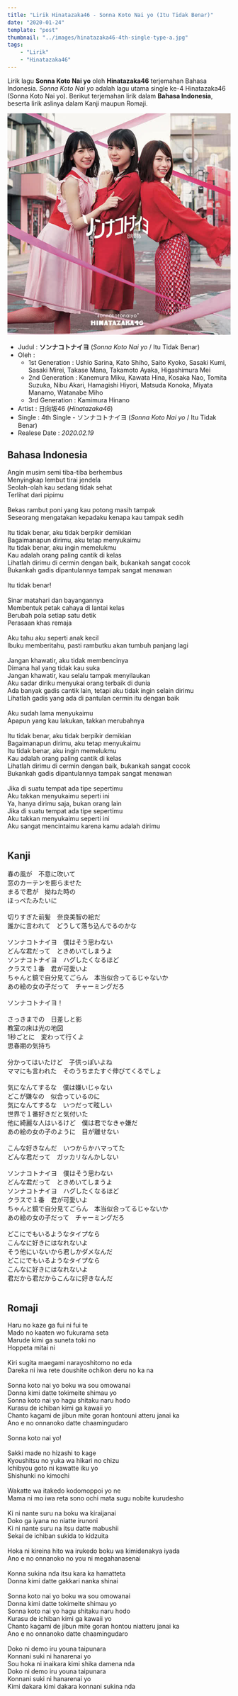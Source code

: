 ```yaml
---
title: "Lirik Hinatazaka46 - Sonna Koto Nai yo (Itu Tidak Benar)"
date: "2020-01-24"
template: "post"
thumbnail: "../images/hinatazaka46-4th-single-type-a.jpg"
tags:
    - "Lirik"
    - "Hinatazaka46"
---
```


Lirik lagu **Sonna Koto Nai yo** oleh **Hinatazaka46** terjemahan Bahasa Indonesia. *Sonna Koto Nai yo* adalah lagu utama single ke-4 Hinatazaka46 (Sonna Koto Nai yo). Berikut terjemahan lirik dalam **Bahasa Indonesia**, beserta lirik aslinya dalam Kanji maupun Romaji.

<div className="cdcover">
	<img src="../images/hinatazaka46-4th-single-type-a.jpg" alt="Hinatazaka46 4th Single Limited Edition Type A"/>
</div>

- Judul : **ソンナコトナイヨ** (*Sonna Koto Nai yo* / Itu Tidak Benar)
- Oleh :
	- 1st Generation : Ushio Sarina, Kato Shiho, Saito Kyoko, Sasaki Kumi, Sasaki Mirei, Takase Mana, Takamoto Ayaka, Higashimura Mei
	- 2nd Generation : Kanemura Miku, Kawata Hina, Kosaka Nao, Tomita Suzuka, Nibu Akari, Hamagishi Hiyori, Matsuda Konoka, Miyata Manamo, Watanabe Miho
	- 3rd Generation : Kamimura Hinano
- Artist : 日向坂46 (*Hinatazaka46*)
- Single : 4th Single - ソンナコトナイヨ (*Sonna Koto Nai yo* / Itu Tidak Benar)
- Realese Date : *2020.02.19*

## Bahasa Indonesia
Angin musim semi tiba-tiba berhembus<br/>
Menyingkap lembut tirai jendela<br/>
Seolah-olah kau sedang tidak sehat<br/>
Terlihat dari pipimu<br/>
<br/>
Bekas rambut poni yang kau potong masih tampak<br/>
Seseorang mengatakan kepadaku kenapa kau tampak sedih<br/>
<br/>
Itu tidak benar, aku tidak berpikir demikian<br/>
Bagaimanapun dirimu, aku tetap menyukaimu<br/>
Itu tidak benar, aku ingin memelukmu<br/>
Kau adalah orang paling cantik di kelas<br/>
Lihatlah dirimu di cermin dengan baik, bukankah sangat cocok<br/>
Bukankah gadis dipantulannya tampak sangat menawan<br/>
<br/>
Itu tidak benar!<br/>
<br/>
Sinar matahari dan bayangannya<br/>
Membentuk petak cahaya di lantai kelas<br/>
Berubah pola setiap satu detik<br/>
Perasaan khas remaja<br/>
<br/>
Aku tahu aku seperti anak kecil<br/>
Ibuku memberitahu, pasti rambutku akan tumbuh panjang lagi<br/>
<br/>
Jangan khawatir, aku tidak membencinya<br/>
Dimana hal yang tidak kau suka<br/>
Jangan khawatir, kau selalu tampak menyilaukan<br/>
Aku sadar diriku menyukai orang terbaik di dunia<br/>
Ada banyak gadis cantik lain, tetapi aku tidak ingin selain dirimu<br/>
Lihatlah gadis yang ada di pantulan cermin itu dengan baik<br/>
<br/>
Aku sudah lama menyukaimu<br/>
Apapun yang kau lakukan, takkan merubahnya<br/>
<br/>
Itu tidak benar, aku tidak berpikir demikian<br/>
Bagaimanapun dirimu, aku tetap menyukaimu<br/>
Itu tidak benar, aku ingin memelukmu<br/>
Kau adalah orang paling cantik di kelas<br/>
Lihatlah dirimu di cermin dengan baik, bukankah sangat cocok<br/>
Bukankah gadis dipantulannya tampak sangat menawan<br/>
<br/>
Jika di suatu tempat ada tipe sepertimu<br/>
Aku takkan menyukaimu seperti ini<br/>
Ya, hanya dirimu saja, bukan orang lain<br/>
Jika di suatu tempat ada tipe sepertimu<br/>
Aku takkan menyukaimu seperti ini<br/>
Aku sangat mencintaimu karena kamu adalah dirimu<br/>
<br/>

## Kanji
春の風が　不意に吹いて<br/>
窓のカーテンを膨らませた<br/>
まるで君が　拗ねた時の<br/>
ほっぺたみたいに<br/>
<br/>
切りすぎた前髪　奈良美智の絵だ<br/>
誰かに言われて　どうして落ち込んでるのかな<br/>
<br/>
ソンナコトナイヨ　僕はそう思わない<br/>
どんな君だって　ときめいてしまうよ<br/>
ソンナコトナイヨ　ハグしたくなるほど<br/>
クラスで１番　君が可愛いよ<br/>
ちゃんと鏡で自分見てごらん　本当似合ってるじゃないか<br/>
あの絵の女の子だって　チャーミングだろ<br/>
<br/>
ソンナコトナイヨ！<br/>
<br/>
さっきまでの　日差しと影<br/>
教室の床は光の地図<br/>
1秒ごとに　変わって行くよ<br/>
思春期の気持ち<br/>
<br/>
分かってはいたけど　子供っぽいよね<br/>
ママにも言われた　そのうちまたすぐ伸びてくるでしょ<br/>
<br/>
気になんてするな　僕は嫌いじゃない<br/>
どこが嫌なの　似合っているのに<br/>
気になんてするな　いつだって眩しい<br/>
世界で１番好きだと気付いた<br/>
他に綺麗な人はいるけど　僕は君でなきゃ嫌だ<br/>
あの絵の女の子のように　目が離せない<br/>
<br/>
こんな好きなんだ　いつからかハマってた<br/>
どんな君だって　ガッカリなんかしない<br/>
<br/>
ソンナコトナイヨ　僕はそう思わない<br/>
どんな君だって　ときめいてしまうよ<br/>
ソンナコトナイヨ　ハグしたくなるほど<br/>
クラスで１番　君が可愛いよ<br/>
ちゃんと鏡で自分見てごらん　本当似合ってるじゃないか<br/>
あの絵の女の子だって　チャーミングだろ<br/>
<br/>
どこにでもいるようなタイプなら<br/>
こんなに好きにはなれないよ<br/>
そう他にいないから君しかダメなんだ<br/>
どこにでもいるようなタイプなら<br/>
こんなに好きにはなれないよ<br/>
君だから君だからこんなに好きなんだ<br/>
<br/>

## Romaji
Haru no kaze ga fui ni fui te<br/>
Mado no kaaten wo fukurama seta<br/>
Marude kimi ga suneta toki no<br/>
Hoppeta mitai ni<br/>
<br/>
Kiri sugita maegami narayoshitomo no eda<br/>
Dareka ni iwa rete doushite ochikon deru no ka na<br/>
<br/>
Sonna koto nai yo boku wa sou omowanai<br/>
Donna kimi datte tokimeite shimau yo<br/>
Sonna koto nai yo hagu shitaku naru hodo<br/>
Kurasu de ichiban kimi ga kawaii yo<br/>
Chanto kagami de jibun mite goran hontouni atteru janai ka<br/>
Ano e no onnanoko datte chaamingudaro<br/>
<br/>
Sonna koto nai yo!<br/>
<br/>
Sakki made no hizashi to kage<br/>
Kyoushitsu no yuka wa hikari no chizu<br/>
Ichibyou goto ni kawatte iku yo<br/>
Shishunki no kimochi<br/>
<br/>
Wakatte wa itakedo kodomoppoi yo ne<br/>
Mama ni mo iwa reta sono ochi mata sugu nobite kurudesho<br/>
<br/>
Ki ni nante suru na boku wa kiraijanai<br/>
Doko ga iyana no niatte irunoni<br/>
Ki ni nante suru na itsu datte mabushii<br/>
Sekai de ichiban sukida to kidzuita<br/>
<br/>
Hoka ni kireina hito wa irukedo boku wa kimidenakya iyada<br/>
Ano e no onnanoko no you ni megahanasenai<br/>
<br/>
Konna sukina nda itsu kara ka hamatteta<br/>
Donna kimi datte gakkari nanka shinai<br/>
<br/>
Sonna koto nai yo boku wa sou omowanai<br/>
Donna kimi datte tokimeite shimau yo<br/>
Sonna koto nai yo hagu shitaku naru hodo<br/>
Kurasu de ichiban kimi ga kawaii yo<br/>
Chanto kagami de jibun mite goran hontou niatteru janai ka<br/>
Ano e no onnanoko datte chaamingudaro<br/>
<br/>
Doko ni demo iru youna taipunara<br/>
Konnani suki ni hanarenai yo<br/>
Sou hoka ni inaikara kimi shika damena nda<br/>
Doko ni demo iru youna taipunara<br/>
Konnani suki ni hanarenai yo<br/>
Kimi dakara kimi dakara konnani sukina nda<br/>
<br/>
